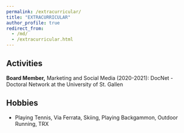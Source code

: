 ```yaml
---
permalink: /extracurricular/
title: "EXTRACURRICULAR"
author_profile: true
redirect_from: 
  - /md/
  - /extracurricular.html
---
```


## Activities ##
**Board Member,** Marketing and Social Media (2020-2021): DocNet - Doctoral Network at the University of St. Gallen

## Hobbies ##
* Playing Tennis, Via Ferrata, Skiing, Playing Backgammon, Outdoor Running, TRX